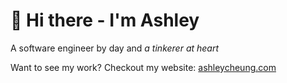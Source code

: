 # 👋 Hi there - I'm Ashley

A software engineer by day and *a tinkerer at heart*

Want to see my work? Checkout my website: [ashleycheung.com](https://www.ashleycheung.com/)
